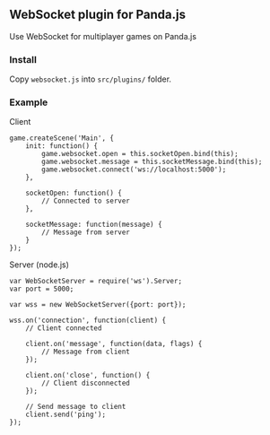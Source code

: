 ## WebSocket plugin for Panda.js

Use WebSocket for multiplayer games on Panda.js

### Install

Copy `websocket.js` into `src/plugins/` folder.

### Example

Client

    game.createScene('Main', {
        init: function() {
            game.websocket.open = this.socketOpen.bind(this);
            game.websocket.message = this.socketMessage.bind(this);
            game.websocket.connect('ws://localhost:5000');
        },

        socketOpen: function() {
            // Connected to server
        },

        socketMessage: function(message) {
            // Message from server
        }
    });

Server (node.js)

    var WebSocketServer = require('ws').Server;
    var port = 5000;

    var wss = new WebSocketServer({port: port});

    wss.on('connection', function(client) {
        // Client connected

        client.on('message', function(data, flags) {
            // Message from client
        });

        client.on('close', function() {
            // Client disconnected
        });

        // Send message to client
        client.send('ping');
    });
    